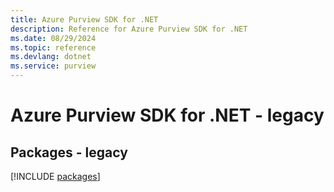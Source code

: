 ```yaml
---
title: Azure Purview SDK for .NET
description: Reference for Azure Purview SDK for .NET
ms.date: 08/29/2024
ms.topic: reference
ms.devlang: dotnet
ms.service: purview
---
```

# Azure Purview SDK for .NET - legacy
## Packages - legacy
[!INCLUDE [packages](purview-index.md)]